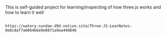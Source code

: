 
This is self-guided project for learning/inspecting of how three.js works and how to learn it well

##

```
https://watery-sundae-d9d.notion.site/Three-JS-LearNotes-8e8c8af7a6064b6e9e8871a9aa448846
